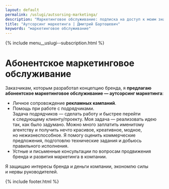 ```yaml
---
layout: default
permalink: /uslugi/autsorsing-marketinga/
description: "Маркетинговое обслуживание: подписка на доступ к моим знаниям и навыкам"
title: "Аутсорсинг маркетинга | Дмитрий Бартошевич"
keywords: "маркетинговое обслуживание"
---
```


<div class="body__container">
  
  {% include menu__uslugi--subscription.html %}

<main class="section__content row-gap--l">
       


<div class="intro max-width-text"><h1 class="inline bold">Абонентское маркетинговое обслуживание</h1> </div>

<p> Заказчикам, которым разработал концепцию бренда, я&nbsp;<strong>предлагаю абонентское маркетинговое обслуживание&nbsp;&mdash; аутсорсинг маркетинга</strong>: </p>
		<ul class="row-gap--m"> 
			<li class="list-li">Личное сопровождение <b>рекламных кампаний</b>. </li>
			<li class="list-li">Помощь при работе с&nbsp;подрядчиками. <br/>
		 Задача подрядчиков&nbsp;— сделать работу и&nbsp;быстрее перейти к&nbsp;следующему клиенту/проекту. Моя задача&nbsp;— реализовать идею так, как было задумано. Можно много заплатить именитому агентству и&nbsp;получить нечто красивое, креативное, модное, но&nbsp;нежизнеспособное. Я&nbsp;помогу оценить коммерческие предложения, подготовлю технические задания и&nbsp;добьюсь правильного исполнения. 
			</li>
			<li class="list-li">Устные и&nbsp;письменные консультации по&nbsp;вопросам продвижения бренда и&nbsp;развития маркетинга в&nbsp;компании. </li>
		</ul>
		<p>Я&nbsp;защищаю интересы бренда и&nbsp;деньги компании, экономлю силы и&nbsp;нервы руководителей. </p>


   
    
</main>

{% include footer.html %}
</div>



